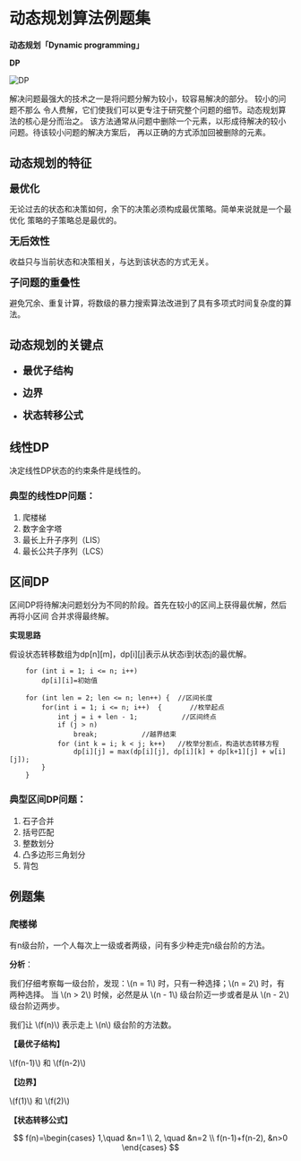 # 动态规划算法例题集

**动态规划「Dynamic programming」**

**DP**

![DP](https://tse2-mm.cn.bing.net/th/id/OIP.9E03l6gZjqN3feiCvJaaUwHaF7?w=171&h=160&c=7&o=5&pid=1.7 "DP")

解决问题最强大的技术之一是将问题分解为较小，较容易解决的部分。 较小的问题不那么
令人费解，它们使我们可以更专注于研究整个问题的细节。动态规划算法的核心是分而治之。
该方法通常从问题中删除一个元素，以形成待解决的较小问题。待该较小问题的解决方案后，
再以正确的方式添加回被删除的元素。

## 动态规划的特征
**<font size=4>最优化</font>**

无论过去的状态和决策如何，余下的决策必须构成最优策略。简单来说就是一个最优化
策略的子策略总是最优的。

**<font size=4>无后效性</font>**

收益只与当前状态和决策相关，与达到该状态的方式无关。

**<font size=4>子问题的重叠性</font>**

避免冗余、重复计算，将数级的暴力搜索算法改进到了具有多项式时间复杂度的算法。

## 动态规划的关键点
* **<font size=4>最优子结构</font>**

* **<font size=4>边界</font>**

* **<font size=4>状态转移公式</font>**

## 线性DP

决定线性DP状态的约束条件是线性的。

### 典型的线性DP问题：

1.  爬楼梯
2.  数字金字塔
3.  最长上升子序列（LIS）
4.  最长公共子序列（LCS）

## 区间DP

区间DP将待解决问题划分为不同的阶段。首先在较小的区间上获得最优解，然后再将小区间
合并求得最终解。

**实现思路**

假设状态转移数组为dp[n][m]，dp[i][j]表示从状态i到状态j的最优解。

```
    for (int i = 1; i <= n; i++)
        dp[i][i]=初始值

    for (int len = 2; len <= n; len++) {  //区间长度
        for(int i = 1; i <= n; i++)  {       //枚举起点
            int j = i + len - 1;           //区间终点
            if (j > n)
                break;           //越界结束
            for (int k = i; k < j; k++)   //枚举分割点，构造状态转移方程
                dp[i][j] = max(dp[i][j], dp[i][k] + dp[k+1][j] + w[i][j]);
        }
    }
```

### 典型区间DP问题：

1. 石子合并
2. 括号匹配
3. 整数划分
4. 凸多边形三角划分
5. 背包

## 例题集
<script type="text/javascript" src="http://cdn.mathjax.org/mathjax/latest/MathJax.js?config=default"></script>

### 爬楼梯

有n级台阶，一个人每次上一级或者两级，问有多少种走完n级台阶的方法。

**分析**：

我们仔细考察每一级台阶，发现：\\(n = 1\\) 时，只有一种选择；\\(n = 2\\) 时，有两种选择。
当 \\(n > 2\\) 时候，必然是从 \\(n - 1\\) 级台阶迈一步或者是从 \\(n - 2\\) 级台阶迈两步。

我们让 \\(f(n)\\) 表示走上 \\(n\\) 级台阶的方法数。

**【最优子结构】**

\\(f(n-1)\\) 和 \\(f(n-2)\\)

**【边界】**

\\(f(1)\\) 和 \\(f(2)\\)

**【状态转移公式】**

$$
f(n)=\begin{cases}
1,\quad &n=1 \\
2, \quad &n=2 \\
f(n-1)+f(n-2), &n>0
\end{cases}
$$
